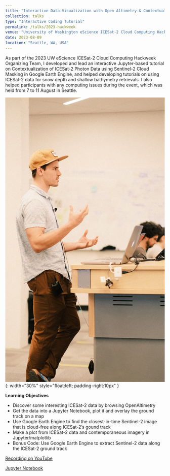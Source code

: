 ```yaml
---
title: "Interactive Data Visualization with Open Altimetry & Contextualization of ICESat-2 Photon Data using Sentinel-2 Cloud Masking in Google Earth Engine."
collection: talks
type: "Interactive Coding Tutorial"
permalink: /talks/2023-hackweek
venue: "University of Washington eScience ICESat-2 Cloud Computing Hackweek"
date: 2023-08-09
location: "Seattle, WA, USA"
---
```


As part of the 2023 UW eScience ICESat-2 Cloud Computing Hackweek Organizing Team, I developed and lead an interactive Jupyter-based tutorial on Contextualization of ICESat-2 Photon Data using Sentinel-2 Cloud Masking in Google Earth Engine, and helped developing tutorials on using ICESat-2 data for snow depth and shallow bathymetry retrievals. I also helped participants with any computing issues during the event, which was held from 7 to 11 August in Seattle.

![a photo of me presenting the tutorial](/images/talks/2023-hackweek.jpg){: width="30%" style="float:left; padding-right:10px" }

**Learning Objectives**
- Discover some interesting ICESat-2 data by browsing OpenAltimetry
- Get the data into a Jupyter Notebook, plot it and overlay the ground track on a map
- Use Google Earth Engine to find the closest-in-time Sentinel-2 image that is cloud-free along ICESat-2’s gound track
- Make a plot from ICESat-2 data and contemporaneous imagery in Jupyter/matplotlib
- Bonus Code: Use Google Earth Engine to extract Sentinel-2 data along the ICESat-2 ground track

[Recording on YouTube](https://youtu.be/HKIQqiHAwsA)

[Jupyter Notebook](https://icesat-2-2023.hackweek.io/tutorials/DataVisualization/OpenAltimetry_Earth_Engine.html)
